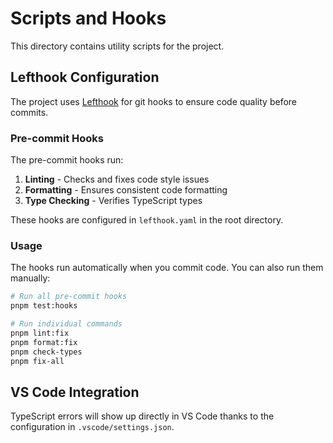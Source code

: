 # Scripts and Hooks

This directory contains utility scripts for the project.

## Lefthook Configuration

The project uses [Lefthook](https://github.com/evilmartians/lefthook) for git hooks to ensure code quality before commits.

### Pre-commit Hooks

The pre-commit hooks run:

1. **Linting** - Checks and fixes code style issues
2. **Formatting** - Ensures consistent code formatting
3. **Type Checking** - Verifies TypeScript types

These hooks are configured in `lefthook.yaml` in the root directory.

### Usage

The hooks run automatically when you commit code. You can also run them manually:

```bash
# Run all pre-commit hooks
pnpm test:hooks

# Run individual commands
pnpm lint:fix
pnpm format:fix
pnpm check-types
pnpm fix-all
```

## VS Code Integration

TypeScript errors will show up directly in VS Code thanks to the configuration in `.vscode/settings.json`. 